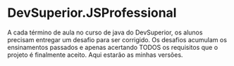 # DevSuperior.JSProfessional

A cada término de aula no curso de java do DevSuperior, os alunos precisam entregar um desafio para ser corrigido. Os desafios acumulam os ensinamentos passados e apenas acertando TODOS os requisitos que o projeto é finalmente aceito. Aqui estarão as minhas versões.
